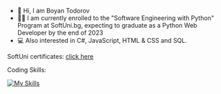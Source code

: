 - 👋 Hi, I am Boyan Todorov
- 👨‍🎓 I am currently enrolled to the "Software Engineering with Python" Program at SoftUni.bg, expecting to graduate as a Python Web Developer by the end of 2023
- 💻 Also interested in C#, JavaScript, HTML & CSS and SQL.

SoftUni certificates: [click here](https://github.com/bopzen/bopzen/tree/main/SoftUni%20Certificates)

Coding Skills:

[![My Skills](https://skillicons.dev/icons?i=py,django,cs,js,html,css,postgres)](https://skillicons.dev)


